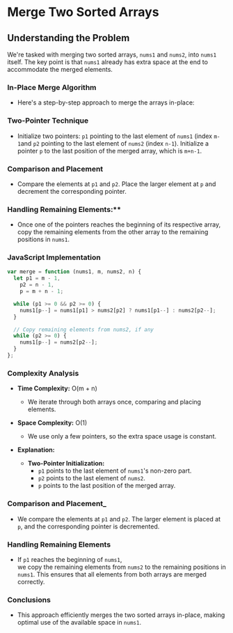 # Merge Two Sorted Arrays

## Understanding the Problem

We're tasked with merging two sorted arrays, `nums1` and `nums2`, into `nums1` itself. The key point is that `nums1` already has extra space at the end to accommodate the merged elements.

### In-Place Merge Algorithm

- Here's a step-by-step approach to merge the arrays in-place:

### Two-Pointer Technique

- Initialize two pointers: `p1` pointing to the last element of
  `nums1` (index `m-1`and `p2` pointing to the last element of `nums2` (index `n-1`).
  Initialize a pointer `p` to the last position of the merged array, which is `m+n-1`.

### Comparison and Placement

- Compare the elements at `p1` and `p2`.
  Place the larger element at `p` and decrement the corresponding pointer.

### Handling Remaining Elements:\*\*

- Once one of the pointers reaches the beginning of its respective array,  
  copy the remaining elements from the other array to the remaining positions in `nums1`.

### JavaScript Implementation

```javascript
var merge = function (nums1, m, nums2, n) {
  let p1 = m - 1,
    p2 = n - 1,
    p = m + n - 1;

  while (p1 >= 0 && p2 >= 0) {
    nums1[p--] = nums1[p1] > nums2[p2] ? nums1[p1--] : nums2[p2--];
  }

  // Copy remaining elements from nums2, if any
  while (p2 >= 0) {
    nums1[p--] = nums2[p2--];
  }
};
```

### Complexity Analysis

- **Time Complexity:** O(m + n)
  - We iterate through both arrays once, comparing and placing elements.
- **Space Complexity:** O(1)

  - We use only a few pointers, so the extra space usage is constant.

- **Explanation:**

  - **Two-Pointer Initialization:**
    - `p1` points to the last element of `nums1`'s non-zero part.
    - `p2` points to the last element of `nums2`.
    - `p` points to the last position of the merged array.

### Comparison and Placement\_

- We compare the elements at `p1` and `p2`.
  The larger element is placed at `p`, and the corresponding pointer is decremented.

### Handling Remaining Elements

- If `p1` reaches the beginning of `nums1`,  
  we copy the remaining elements from `nums2` to the remaining positions in `nums1`.
  This ensures that all elements from both arrays are merged correctly.

### Conclusions

- This approach efficiently merges the two sorted arrays in-place,
  making optimal use of the available space in `nums1`.
